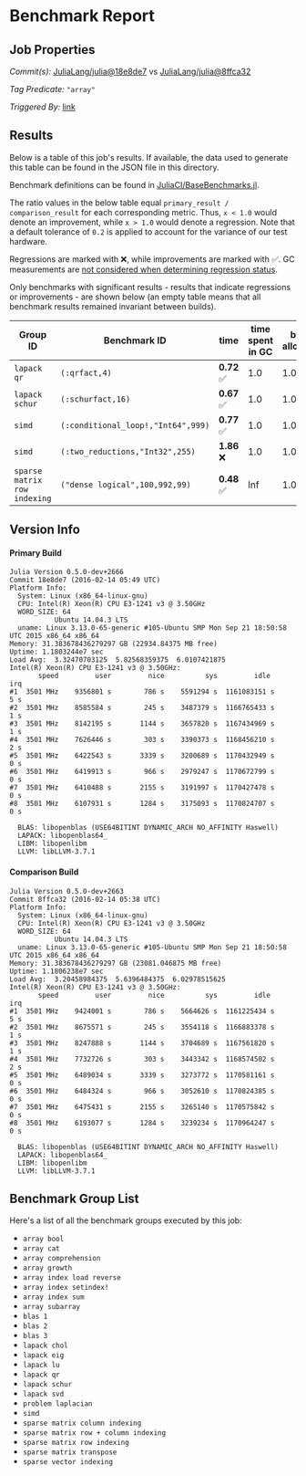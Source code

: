 # Benchmark Report

## Job Properties

*Commit(s):* [JuliaLang/julia@18e8de7](https://github.com/JuliaLang/julia/commit/18e8de79444be19bf91a699d2047df5cadb484d4) vs [JuliaLang/julia@8ffca32](https://github.com/JuliaLang/julia/commit/8ffca32a9b1623ae92d8f448e724b445095aa358)

*Tag Predicate:* `"array"`

*Triggered By:* [link](https://github.com/JuliaLang/julia/pull/15071)

## Results

Below is a table of this job's results. If available, the data used to generate this
table can be found in the JSON file in this directory.

Benchmark definitions can be found in [JuliaCI/BaseBenchmarks.jl](https://github.com/JuliaCI/BaseBenchmarks.jl).

The ratio values in the below table equal `primary_result / comparison_result` for each corresponding
metric. Thus, `x < 1.0` would denote an improvement, while `x > 1.0` would denote a regression.
Note that a default tolerance of `0.2` is applied to account for the variance of our test
hardware.

Regressions are marked with :x:, while improvements are marked with :white_check_mark:. GC
measurements are [not considered when determining regression status](https://github.com/JuliaCI/BenchmarkTrackers.jl/issues/5).

Only benchmarks with significant results - results that indicate regressions or improvements - are
shown below (an empty table means that all benchmark results remained invariant between builds).

| Group ID | Benchmark ID | time | time spent in GC | bytes allocated | number of allocations |
|----------|--------------|------|------------------|-----------------|-----------------------|
| `lapack qr` | `(:qrfact,4)` | **0.72** :white_check_mark: | 1.0 | 1.0 | 1.0 |
| `lapack schur` | `(:schurfact,16)` | **0.67** :white_check_mark: | 1.0 | 1.0 | 1.0 |
| `simd` | `(:conditional_loop!,"Int64",999)` | **0.77** :white_check_mark: | 1.0 | 1.0 | 1.0 |
| `simd` | `(:two_reductions,"Int32",255)` | **1.86** :x: | 1.0 | 1.0 | 1.0 |
| `sparse matrix row indexing` | `("dense logical",100,992,99)` | **0.48** :white_check_mark: | Inf | 1.0 | 1.0 |

## Version Info

#### Primary Build

```
Julia Version 0.5.0-dev+2666
Commit 18e8de7 (2016-02-14 05:49 UTC)
Platform Info:
  System: Linux (x86_64-linux-gnu)
  CPU: Intel(R) Xeon(R) CPU E3-1241 v3 @ 3.50GHz
  WORD_SIZE: 64
           Ubuntu 14.04.3 LTS
  uname: Linux 3.13.0-65-generic #105-Ubuntu SMP Mon Sep 21 18:50:58 UTC 2015 x86_64 x86_64
Memory: 31.383678436279297 GB (22934.84375 MB free)
Uptime: 1.1803244e7 sec
Load Avg:  3.32470703125  5.82568359375  6.0107421875
Intel(R) Xeon(R) CPU E3-1241 v3 @ 3.50GHz: 
       speed         user         nice          sys         idle          irq
#1  3501 MHz    9356801 s        786 s    5591294 s  1161083151 s          5 s
#2  3501 MHz    8585584 s        245 s    3487379 s  1166765433 s          1 s
#3  3501 MHz    8142195 s       1144 s    3657820 s  1167434969 s          1 s
#4  3501 MHz    7626446 s        303 s    3390373 s  1168456210 s          2 s
#5  3501 MHz    6422543 s       3339 s    3200689 s  1170432949 s          0 s
#6  3501 MHz    6419913 s        966 s    2979247 s  1170672799 s          0 s
#7  3501 MHz    6410488 s       2155 s    3191997 s  1170427478 s          0 s
#8  3501 MHz    6107931 s       1284 s    3175093 s  1170824707 s          0 s

  BLAS: libopenblas (USE64BITINT DYNAMIC_ARCH NO_AFFINITY Haswell)
  LAPACK: libopenblas64_
  LIBM: libopenlibm
  LLVM: libLLVM-3.7.1

```

#### Comparison Build

```
Julia Version 0.5.0-dev+2663
Commit 8ffca32 (2016-02-14 05:38 UTC)
Platform Info:
  System: Linux (x86_64-linux-gnu)
  CPU: Intel(R) Xeon(R) CPU E3-1241 v3 @ 3.50GHz
  WORD_SIZE: 64
           Ubuntu 14.04.3 LTS
  uname: Linux 3.13.0-65-generic #105-Ubuntu SMP Mon Sep 21 18:50:58 UTC 2015 x86_64 x86_64
Memory: 31.383678436279297 GB (23081.046875 MB free)
Uptime: 1.1806238e7 sec
Load Avg:  3.20458984375  5.6396484375  6.02978515625
Intel(R) Xeon(R) CPU E3-1241 v3 @ 3.50GHz: 
       speed         user         nice          sys         idle          irq
#1  3501 MHz    9424001 s        786 s    5664626 s  1161225434 s          5 s
#2  3501 MHz    8675571 s        245 s    3554118 s  1166883378 s          1 s
#3  3501 MHz    8247888 s       1144 s    3704689 s  1167561820 s          1 s
#4  3501 MHz    7732726 s        303 s    3443342 s  1168574502 s          2 s
#5  3501 MHz    6489034 s       3339 s    3273772 s  1170581161 s          0 s
#6  3501 MHz    6484324 s        966 s    3052610 s  1170824385 s          0 s
#7  3501 MHz    6475431 s       2155 s    3265140 s  1170575842 s          0 s
#8  3501 MHz    6193077 s       1284 s    3239234 s  1170964247 s          0 s

  BLAS: libopenblas (USE64BITINT DYNAMIC_ARCH NO_AFFINITY Haswell)
  LAPACK: libopenblas64_
  LIBM: libopenlibm
  LLVM: libLLVM-3.7.1

```

## Benchmark Group List

Here's a list of all the benchmark groups executed by this job:

- `array bool`
- `array cat`
- `array comprehension`
- `array growth`
- `array index load reverse`
- `array index setindex!`
- `array index sum`
- `array subarray`
- `blas 1`
- `blas 2`
- `blas 3`
- `lapack chol`
- `lapack eig`
- `lapack lu`
- `lapack qr`
- `lapack schur`
- `lapack svd`
- `problem laplacian`
- `simd`
- `sparse matrix column indexing`
- `sparse matrix row + column indexing`
- `sparse matrix row indexing`
- `sparse matrix transpose`
- `sparse vector indexing`
